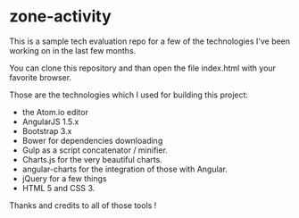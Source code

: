 # zone-activity

This is a sample tech evaluation repo for a few of the technologies I've been working on in the last few months.

You can clone this repository and than open the file index.html with your favorite browser.

Those are the technologies which I used for building this project:

- the Atom.io editor
- AngularJS 1.5.x
- Bootstrap 3.x
- Bower for dependencies downloading
- Gulp as a script concatenator / minifier.
- Charts.js for the very beautiful charts.
- angular-charts for the integration of those with Angular.
- jQuery for a few things
- HTML 5 and CSS 3.

Thanks and credits to all of those tools !
